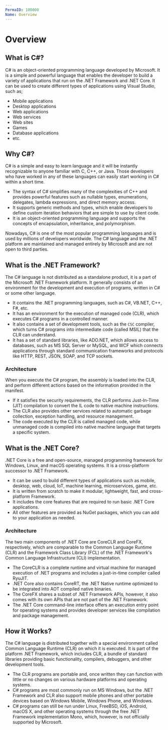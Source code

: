 ```yaml
---
PermaID: 100000
Name: Overview
---
```


# Overview

## What is C#?

C# is an object-oriented programming language developed by Microsoft. It is a simple and powerful language that enables the developer to build a variety of applications that run on the .NET Framework and .NET Core. It can be used to create different types of applications using Visual Studio, such as; 

 - Mobile applications
 - Desktop applications
 - Web applications
 - Web services
 - Web sites
 - Games
 - Database applications
 - etc.

## Why C#?

C# is a simple and easy to learn language and it will be instantly recognizable to anyone familiar with C, C++, or Java. Those developers who have worked in any of these languages can easily start working in C# within a short time. 

 - The syntax of C# simplifies many of the complexities of C++ and provides powerful features such as nullable types, enumerations, delegates, lambda expressions, and direct memory access. 
 - It supports generic methods and types, which enable developers to define custom iteration behaviors that are simple to use by client code. 
 - It is an object-oriented programming language and supports the concepts of encapsulation, inheritance, and polymorphism.

Nowadays, C# is one of the most popular programming languages and is used by millions of developers worldwide. The C# language and the .NET platform are maintained and managed entirely by Microsoft and are not open to third parties. 

## What is the .NET Framework?

The C# language is not distributed as a standalone product, it is a part of the Microsoft .NET Framework platform. It generally consists of an environment for the development and execution of programs, written in C# or some other language. 

 - It contains the .NET programming languages, such as C#, VB.NET, C++, F#, etc.
 - It has an environment for the execution of managed code (CLR), which executes C# programs in a controlled manner.
 - It also contains a set of development tools, such as the `CSC` compiler, which turns C# programs into intermediate code (called MSIL) that the CLR can understand.
 - It has a set of standard libraries, like ADO.NET, which allows access to databases, such as MS SQL Server or MySQL, and WCF which connects applications through standard communication frameworks and protocols like HTTP, REST, JSON, SOAP, and TCP sockets.

### Architecture

 When you execute the C# program, the assembly is loaded into the CLR, and perform different actions based on the information provided in the manifest. 
 
 - If it satisfies the security requirements, the CLR performs Just-In-Time (JIT) compilation to convert the IL code to native machine instructions. 
 - The CLR also provides other services related to automatic garbage collection, exception handling, and resource management. 
 - The code executed by the CLR is called managed code, while unmanaged code is compiled into native machine language that targets a specific system. 
 
## What is the .NET Core?

.NET Core is a free and open-source, managed programming framework for Windows, Linux, and macOS operating systems. It is a cross-platform successor to .NET Framework. 

 - It can be used to build different types of applications such as mobile, desktop, web, cloud, IoT, machine learning, microservices, game, etc.
 - It is written from scratch to make it modular, lightweight, fast, and cross-platform Framework. 
 - It includes the core features that are required to run basic .NET Core applications. 
 - All other features are provided as NuGet packages, which you can add to your application as needed. 

### Architecture

The two main components of .NET Core are CoreCLR and CoreFX, respectively, which are comparable to the Common Language Runtime (CLR) and the Framework Class Library (FCL) of the .NET Framework's Common Language Infrastructure (CLI) implementation.

 - The CoreCLR is a complete runtime and virtual machine for managed execution of .NET programs and includes a just-in-time compiler called RyuJIT.
 - .NET Core also contains CoreRT, the .NET Native runtime optimized to be integrated into AOT compiled native binaries.
 - The CoreFX shares a subset of .NET Framework APIs, however, it also comes with its own APIs that are not part of the .NET Framework. 
 - The .NET Core command-line interface offers an execution entry point for operating systems and provides developer services like compilation and package management.

## How it Works?

The C# language is distributed together with a special environment called Common Language Runtime (CLR) on which it is executed. It is part of the platform .NET Framework, which includes CLR, a bundle of standard libraries providing basic functionality, compilers, debuggers, and other development tools. 

 - The CLR programs are portable and, once written they can function with little or no changes on various hardware platforms and operating systems. 
 - C# programs are most commonly run on MS Windows, but the .NET Framework and CLR also support mobile phones and other portable devices based on Windows Mobile, Windows Phone, and Windows. 
 - C# programs can still be run under Linux, FreeBSD, iOS, Android, macOS X, and other operating systems through the free .NET Framework implementation Mono, which, however, is not officially supported by Microsoft.
